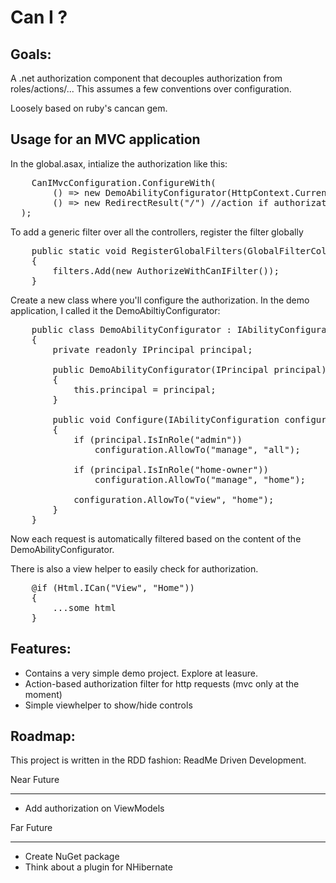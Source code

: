 Can I ?
=======

Goals:
------
A .net authorization component that decouples authorization from roles/actions/...
This assumes a few conventions over configuration.

Loosely based on ruby's cancan gem.

Usage for an MVC application
----------------------------
In the global.asax, intialize the authorization like this:
<pre lang='csharp'>
    CanIMvcConfiguration.ConfigureWith(
        () => new DemoAbilityConfigurator(HttpContext.Current.User), // we'll come to that
        () => new RedirectResult("/") //action if authorization fails
  );
</pre>

To add a generic filter over all the controllers, register the filter globally
<pre lang='csharp'>
    public static void RegisterGlobalFilters(GlobalFilterCollection filters)
    {
        filters.Add(new AuthorizeWithCanIFilter());
    }
</pre>

Create a new class where you'll configure the authorization. In the demo application, I called it the DemoAbiltiyConfigurator:
<pre lang='csharp'>
    public class DemoAbilityConfigurator : IAbilityConfigurator
    {
        private readonly IPrincipal principal;

        public DemoAbilityConfigurator(IPrincipal principal)
        {
            this.principal = principal;
        }

        public void Configure(IAbilityConfiguration configuration)
        {
            if (principal.IsInRole("admin"))
                configuration.AllowTo("manage", "all");

            if (principal.IsInRole("home-owner"))
                configuration.AllowTo("manage", "home");

            configuration.AllowTo("view", "home");
        }
    }
</pre>

Now each request is automatically filtered based on the content of the DemoAbilityConfigurator.

There is also a view helper to easily check for authorization.
<pre lang='csharp'>
	@if (Html.ICan("View", "Home"))
	{
		...some html
	}
</pre>

Features:
---------
- Contains a very simple demo project. Explore at leasure.
- Action-based authorization filter for http requests (mvc only at the moment)
- Simple viewhelper to show/hide controls

Roadmap:
--------
This project is written in the RDD fashion: ReadMe Driven Development.

Near Future
***********
- Add authorization on ViewModels

Far Future
**********
- Create NuGet package
- Think about a plugin for NHibernate
